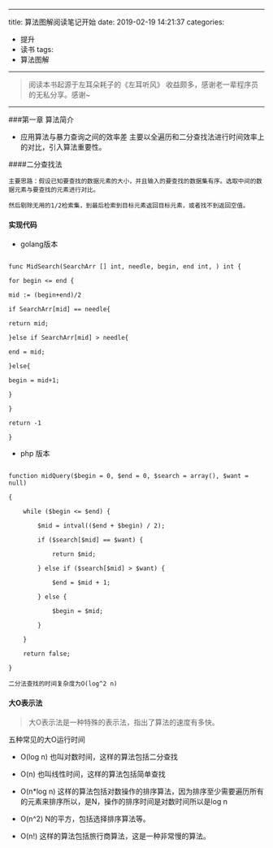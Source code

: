
---
title: 算法图解阅读笔记开始
date: 2019-02-19 14:21:37
categories:
- 提升
- 读书
tags: 
- 算法图解
---

> 阅读本书起源于左耳朵耗子的《左耳听风》 收益颇多，感谢老一辈程序员的无私分享。感谢~

--------------

###第一章 算法简介

* 应用算法与暴力查询之间的效率差 主要以全遍历和二分查找法进行时间效率上的对比，引入算法重要性。

####二分查找法

    主要思路：假设已知要查找的数据元素的大小，并且输入的要查找的数据集有序。选取中间的数据元素与要查找的元素进行对比。

    然后剔除无用的1/2检索集，到最后检索到目标元素返回目标元素，或者找不到返回空值。

#### 实现代码

* golang版本

```

func MidSearch(SearchArr [] int, needle, begin, end int, ) int {

for begin <= end {

mid := (begin+end)/2

if SearchArr[mid] == needle{

return mid;

}else if SearchArr[mid] > needle{

end = mid;

}else{

begin = mid+1;

}

}

return -1

}

```

* php 版本

```

function midQuery($begin = 0, $end = 0, $search = array(), $want = null)

{

    while ($begin <= $end) {

        $mid = intval(($end + $begin) / 2);

        if ($search[$mid] == $want) {

            return $mid;

        } else if ($search[$mid] > $want) {

            $end = $mid + 1;

        } else {

            $begin = $mid;

        }

    }

    return false;

}

```

    二分法查找的时间复杂度为O(log^2 n)

#### 大O表示法

> 大O表示法是一种特殊的表示法，指出了算法的速度有多快。

五种常见的大O运行时间

* O(log n) 也叫对数时间，这样的算法包括二分查找

* O(n) 也叫线性时间，这样的算法包括简单查找

* O(n*log n) 这样的算法包括对数操作的排序算法，因为排序至少需要遍历所有的元素来排序所以，是N，操作的排序时间是对数时间所以是log n

* O(n^2) N的平方，包括选择排序算法等。

* O(n!)  这样的算法包括旅行商算法，这是一种非常慢的算法。
